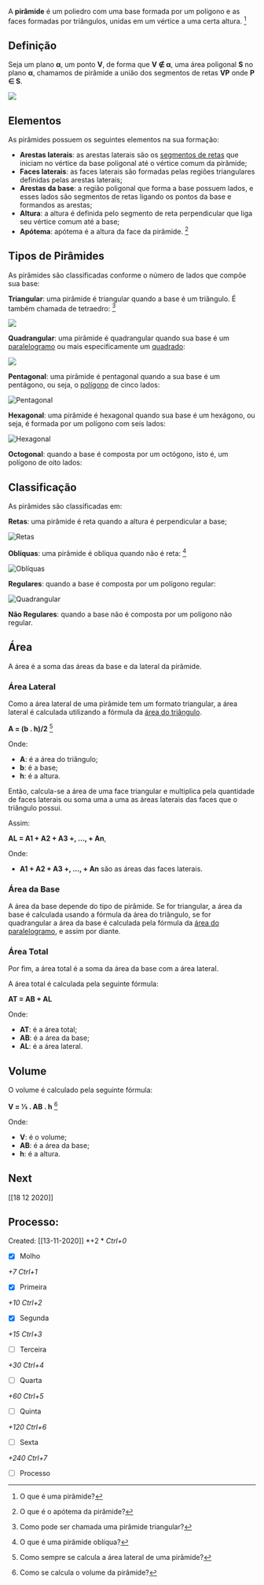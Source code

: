 A **pirâmide** é um poliedro com uma base formada por um polígono e as faces formadas por triângulos, unidas em um vértice a uma certa altura. [^1]

[^1]: O que é uma pirâmide?

## Definição

Seja um plano **α**, um ponto **V**, de forma que **V ∉ α**, uma área poligonal **S** no plano **α**, chamamos de pirâmide a união dos segmentos de retas **VP** onde **P ∈ S**.

![](Imagens/Pasted%20image%2020201113161421.png)

## Elementos

As pirâmides possuem os seguintes elementos na sua formação:

+   **Arestas laterais**: as arestas laterais são os [segmentos de retas](https://matematicabasica.net/segmento-de-reta/) que iniciam no vértice da base poligonal até o vértice comum da pirâmide;
+   **Faces laterais**: as faces laterais são formadas pelas regiões triangulares definidas pelas arestas laterais;
+   **Arestas da base**: a região poligonal que forma a base possuem lados, e esses lados são segmentos de retas ligando os pontos da base e formandos as arestas;
+   **Altura**: a altura é definida pelo segmento de reta perpendicular que liga seu vértice comum até a base;
+   **Apótema**: apótema é a altura da face da pirâmide. [^2]

[^2]: O que é o apótema da pirâmide?

## Tipos de Pirâmides

As pirâmides são classificadas conforme o número de lados que compõe sua base:

**Triangular**: uma pirâmide é triangular quando a base é um triângulo. É também chamada de tetraedro: [^3]

[^3]: Como pode ser chamada uma pirâmide triangular?

![](Imagens/Pasted%20image%2020201113161503.png)

**Quadrangular**: uma pirâmide é quadrangular quando sua base é um [paralelogramo](https://matematicabasica.net/paralelogramo/) ou mais especificamente um [quadrado](https://matematicabasica.net/quadrado/):

![](Imagens/Pasted%20image%2020201113161634.png)

**Pentagonal**: uma pirâmide é pentagonal quando a sua base é um pentágono, ou seja, o [polígono](https://matematicabasica.net/poligonos/) de cinco lados:

![Pentagonal](https://matematicabasica.net/wp-content/uploads/2019/02/piramide-1-2.png)

**Hexagonal**: uma pirâmide é hexagonal quando sua base é um hexágono, ou seja, é formada por um polígono com seis lados:

![Hexagonal](https://matematicabasica.net/wp-content/uploads/2019/02/piramide-5-1.png)

**Octogonal**: quando a base é composta por um octógono, isto é, um polígono de oito lados:

## Classificação

As pirâmides são classificadas em:

**Retas**: uma pirâmide é reta quando a altura é perpendicular a base;

![Retas](https://matematicabasica.net/wp-content/uploads/2019/02/piramide-6-1.png)

**Oblíquas**: uma pirâmide é oblíqua quando não é reta: [^4]

[^4]: O que é uma pirâmide oblíqua?

![Oblíquas](https://matematicabasica.net/wp-content/uploads/2019/02/piramide-4-1.png)

**Regulares**: quando a base é composta por um polígono regular:

![Quadrangular](https://matematicabasica.net/wp-content/uploads/2019/02/piramide-2-1.png)

**Não Regulares**: quando a base não é composta por um polígono não regular.

## Área

A área é a soma das áreas da base e da lateral da pirâmide.

### Área Lateral

Como a área lateral de uma pirâmide tem um formato triangular, a área lateral é calculada utilizando a fórmula da [área do triângulo](https://matematicabasica.net/area-do-triangulo/).

**A = (b . h)/2** [^5]

[^5]: Como sempre se calcula a área lateral de uma pirâmide?


Onde:

+   **A**: é a área do triângulo;
+   **b**: é a base;
+   **h**: é a altura.

Então, calcula-se a área de uma face triangular e multiplica pela quantidade de faces laterais ou soma uma a uma as áreas laterais das faces que o triângulo possui.

Assim:

**AL = A1 + A2 + A3 +, …, + An**,

Onde:

+   **A1 + A2 + A3 +, …, + An** são as áreas das faces laterais.

### Área da Base

A área da base depende do tipo de pirâmide. Se for triangular, a área da base é calculada usando a fórmula da área do triângulo, se for quadrangular a área da base é calculada pela fórmula da [área do paralelogramo](https://matematicabasica.net/area-do-paralelogramo/), e assim por diante.

### Área Total

Por fim, a área total é a soma da área da base com a área lateral.

A área total é calculada pela seguinte fórmula:

**AT = AB + AL**

Onde:

+   **AT**: é a área total;
+   **AB**: é a área da base;
+   **AL**: é a área lateral.

## Volume

O volume é calculado pela seguinte fórmula:

**V = 1⁄3 . AB . h** [^6]

[^6]: Como se calcula o volume da pirâmide?


Onde:

+   **V**: é o volume;
+   **AB**: é a área da base;
+   **h**: é a altura.

## Next
[[18 12 2020]]
## Processo:
Created: [[13-11-2020]]
*+2 *  *Ctrl+0*
- [x] Molho  

*+7*  *Ctrl+1*

- [x] Primeira 

*+10*  *Ctrl+2*

- [x] Segunda

*+15*  *Ctrl+3*

- [ ] Terceira 

*+30*  *Ctrl+4*

- [ ] Quarta 

*+60*  *Ctrl+5*

- [ ] Quinta 

*+120*  *Ctrl+6*

- [ ] Sexta 

*+240*  *Ctrl+7*

- [ ] Processo